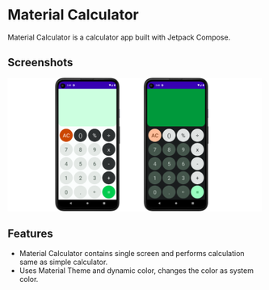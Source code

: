 # Material Calculator
Material Calculator is a calculator app built with Jetpack Compose.

## Screenshots
<img src="screenshots/screenshots.png"/>

## Features
- Material Calculator contains single screen and performs calculation same as simple calculator.
- Uses Material Theme and dynamic color, changes the color as system color.